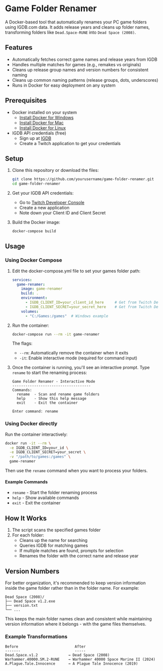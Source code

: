 # Game Folder Renamer

A Docker-based tool that automatically renames your PC game folders using IGDB.com data. It adds release years and cleans up folder names, transforming folders like `Dead.Space-RUNE` into `Dead Space (2008)`.

## Features

- Automatically fetches correct game names and release years from IGDB
- Handles multiple matches for games (e.g., remakes vs originals)
- Cleans up release group names and version numbers for consistent naming
- Cleans up common naming patterns (release groups, dots, underscores)
- Runs in Docker for easy deployment on any system

## Prerequisites

- Docker installed on your system
  - [Install Docker for Windows](https://docs.docker.com/desktop/install/windows-install/)
  - [Install Docker for Mac](https://docs.docker.com/desktop/install/mac-install/)
  - [Install Docker for Linux](https://docs.docker.com/engine/install/)
- IGDB API credentials (free)
  - Sign up at [IGDB](https://api.igdb.com)
  - Create a Twitch application to get your credentials

## Setup

1. Clone this repository or download the files:
   ```bash
   git clone https://github.com/yourusername/game-folder-renamer.git
   cd game-folder-renamer
   ```

2. Get your IGDB API credentials:
   - Go to [Twitch Developer Console](https://dev.twitch.tv/console/apps)
   - Create a new application
   - Note down your Client ID and Client Secret

3. Build the Docker image:
   ```bash
   docker-compose build
   ```

## Usage

### Using Docker Compose

1. Edit the docker-compose.yml file to set your games folder path:
   ```yaml
   services:
     game-renamer:
       image: game-renamer
       build: .
       environment:
         - IGDB_CLIENT_ID=your_client_id_here     # Get from Twitch Developer Console
         - IGDB_CLIENT_SECRET=your_secret_here    # Get from Twitch Developer Console
       volumes:
         - "C:/Games:/games"  # Windows example
   ```

2. Run the container:
   ```bash
   docker-compose run --rm -it game-renamer
   ```

   The flags:
   - `--rm`: Automatically remove the container when it exits
   - `-it`: Enable interactive mode (required for command input)

3. Once the container is running, you'll see an interactive prompt. Type `rename` to start the renaming process:
   ```
   Game Folder Renamer - Interactive Mode
   ------------------------------------
   Commands:
     rename  - Scan and rename game folders
     help    - Show this help message
     exit    - Exit the container
   
   Enter command: rename
   ```

### Using Docker directly

Run the container interactively:
```bash
docker run -it --rm \
  -e IGDB_CLIENT_ID=your_id \
  -e IGDB_CLIENT_SECRET=your_secret \
  -v "/path/to/games:/games" \
  game-renamer
```

Then use the `rename` command when you want to process your folders.

#### Example Commands

- `rename` - Start the folder renaming process
- `help` - Show available commands
- `exit` - Exit the container

## How It Works

1. The script scans the specified games folder
2. For each folder:
   - Cleans up the name for searching
   - Queries IGDB for matching games
   - If multiple matches are found, prompts for selection
   - Renames the folder with the correct name and release year

## Version Numbers

For better organization, it's recommended to keep version information inside the game folder rather than in the folder name. For example:

```
Dead Space (2008)/
├── Dead Space v1.2.exe
├── version.txt
└── ...
```

This keeps the main folder names clean and consistent while maintaining version information where it belongs - with the game files themselves.

### Example Transformations

```
Before                          After
-------                         -----
Dead.Space.v1.2              → Dead Space (2008)
Warhammer.40000.SM.2-RUNE    → Warhammer 40000 Space Marine II (2024)
A.Plague.Tale.Innocence      → A Plague Tale Innocence (2019)
```
 
